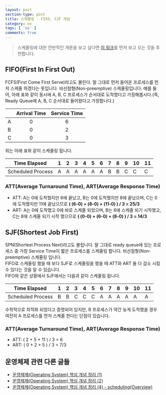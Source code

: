 ```yaml
---
layout: post
section-type: post
title: 스케줄링 - FIFO, SJF 개념
category: os
tags: [ 'os' ]
comments: true
---
```


> 스케줄링에 대한 전반적인 개론을 보고 싶다면 [이 링크](https://wkdtjsgur100.github.io/scheduling-1/)를 먼저 보고 오는 것을 추천합니다.

## FIFO(First In First Out)

FCFS(First Come First Serve)라고도 불린다. 말 그대로 먼저 들어온 프로세스를 먼저 스케줄 하겠다는 뜻입니다. 비선점형(Non-preemptive) 스케줄링입니다. 예를 들어, 아래 표와 같이 동시에 A, B, C 프로세스가 순서대로 도착했다고 가정해봅시다.(즉, Ready Queue에 A, B, C 순서대로 들어왔다고 가정합니다.)

|     | Arrival Time | Service Time |
| :-- | :----------: | :----------: |
| A   |            0 |            6 |
| B   |            0 |            2 |
| C   |            0 |            3 |

위는 아래 표와 같이 스케줄링 됩니다.  

| Time Elapsed |1|2|3|4|5|6|7|8|9|10|11|
| ------------ |-|-|-|-|-|-|-|-|-|-|-|
| Scheduled Process |A|A|A| A| A| A| B| B| C|C|C|

### ATT(Average Turnaround Time), ART(Average Response Time)

- ATT: A는 0에 도착했지만 6에 끝났고, B는 0에 도착했지만 8에 끝났으며, C는 0에 도착했지만 11에 끝났으므로 **( (6-0) + (8-0) + (11-0) ) / 3 = 25/3**
- ART: A는 0에 도착했고 0에 바로 스케줄 되었으며, B는 6에 스케줄 되기 시작했고, C는 8에 스케줄 되기 시작 했으므로 **( (0-0) + (6-0) + (8-0) ) / 3 = 14/3**

## SJF(Shortest Job First)

SPN(Shortest Process Next)라고도 불립니다. 말 그대로 ready queue에 있는 프로세스 중 가장 Service Time이 짧은 프로세스를 스케줄링 합니다. 비선점형(Non-preemptive) 스케줄링 입니다.  
FIFO로 스케줄링 했을 때 보다 SJF로 스케줄링을 했을 때 ATT와 ART 둘 다 감소 시킬 수 있다는 것을 알 수 있습니다.  
FIFO와 같은 상황에서 SJF에서는 다음과 같이 스케줄링 됩니다.  

| Time Elapsed |1|2|3|4|5|6|7|8|9|10|11|
| ------------ |-|-|-|-|-|-|-|-|-|-|-|
| Scheduled Process |B|B|C| C| C| A| A| A| A|A|A|

수학적으로 최적화 되었다고 증명되어 있지만, B 프로세스가 약간 늦게 도착했을 경우 여전히 A 프로세스를 먼저 스케줄 한다는 단점이 있습니다.

### ATT(Average Turnaround Time), ART(Average Response Time)

- ATT: ( 2 + 5 + 11 ) / 3 = 6
- ART: ( 0 + 2 + 5 ) / 3 = 7/3

## 운영체제 관련 다른 글들

- [운영체제(Operating System) 핵심 개념 정리 (1)](https://wkdtjsgur100.github.io/os-summary)
- [운영체제(Operating System) 핵심 개념 정리 (2)](https://wkdtjsgur100.github.io/os-summary-2)
- [운영체제(Operating System) 핵심 개념 정리 (4) - scheduling(Overview)](https://wkdtjsgur100.github.io/os-summary-process)
